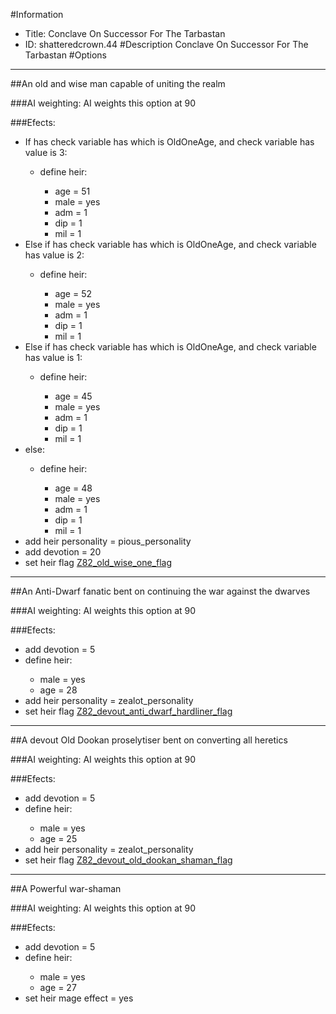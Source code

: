 #Information
 - Title: Conclave On Successor For The Tarbastan
 - ID: shatteredcrown.44
#Description
Conclave On Successor For The Tarbastan
#Options

___
##An old and wise man capable of uniting the realm

###AI weighting:
AI weights this option at 90


###Efects:<ul><li>If has check variable has which is OldOneAge, and check variable has value is 3:</li><ul><li>define heir:</li><ul><li>age = 51</li><li>male = yes</li><li>adm = 1</li><li>dip = 1</li><li>mil = 1</li></ul></ul><li>Else if has check variable has which is OldOneAge, and check variable has value is 2:</li><ul><li>define heir:</li><ul><li>age = 52</li><li>male = yes</li><li>adm = 1</li><li>dip = 1</li><li>mil = 1</li></ul></ul><li>Else if has check variable has which is OldOneAge, and check variable has value is 1:</li><ul><li>define heir:</li><ul><li>age = 45</li><li>male = yes</li><li>adm = 1</li><li>dip = 1</li><li>mil = 1</li></ul></ul><li>else:</li><ul><li>define heir:</li><ul><li>age = 48</li><li>male = yes</li><li>adm = 1</li><li>dip = 1</li><li>mil = 1</li></ul></ul><li>add heir personality = pious_personality</li><li>add devotion = 20</li><li>set heir flag [Z82_old_wise_one_flag](../flags/z82_old_wise_one_flag.md)</li></ul>

___
##An Anti-Dwarf fanatic bent on continuing the war against the dwarves

###AI weighting:
AI weights this option at 90


###Efects:<ul><li>add devotion = 5</li><li>define heir:</li><ul><li>male = yes</li><li>age = 28</li></ul><li>add heir personality = zealot_personality</li><li>set heir flag [Z82_devout_anti_dwarf_hardliner_flag](../flags/z82_devout_anti_dwarf_hardliner_flag.md)</li></ul>

___
##A devout Old Dookan proselytiser bent on converting all heretics

###AI weighting:
AI weights this option at 90


###Efects:<ul><li>add devotion = 5</li><li>define heir:</li><ul><li>male = yes</li><li>age = 25</li></ul><li>add heir personality = zealot_personality</li><li>set heir flag [Z82_devout_old_dookan_shaman_flag](../flags/z82_devout_old_dookan_shaman_flag.md)</li></ul>

___
##A Powerful war-shaman

###AI weighting:
AI weights this option at 90


###Efects:<ul><li>add devotion = 5</li><li>define heir:</li><ul><li>male = yes</li><li>age = 27</li></ul><li>set heir mage effect = yes</li></ul>

